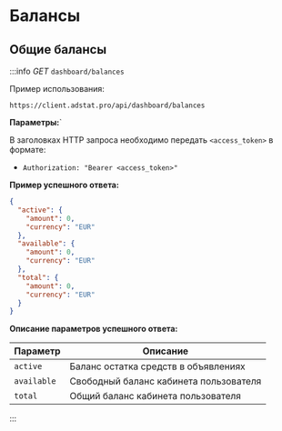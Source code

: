 # Балансы

## Общие балансы
:::info
_GET_ `dashboard/balances`

Пример использования:
```http request
https://client.adstat.pro/api/dashboard/balances
```

__Параметры:__`

В заголовках HTTP запроса необходимо передать `<access_token>` в формате:
+ `Authorization: "Bearer <access_token>" `


__Пример успешного ответа:__
```json
{
  "active": {
    "amount": 0,
    "currency": "EUR"
  },
  "available": {
    "amount": 0,
    "currency": "EUR"
  },
  "total": {
    "amount": 0,
    "currency": "EUR"
  }
}
```

__Описание параметров успешного ответа:__

| Параметр    | Описание                                |
|-------------|-----------------------------------------|
| `active`    | Баланс остатка средств в объявлениях    |
| `available` | Свободный баланс кабинета пользователя  |
| `total`     | Общий баланс кабинета пользователя      |
:::




